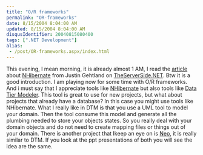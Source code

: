 ```yaml
---
title: "O/R frameworks"
permalink: "OR-frameworks"
date: 8/15/2004 8:04:00 AM
updated: 8/15/2004 8:04:00 AM
disqusIdentifier: 20040815080400
tags: [".NET Development"]
alias:
 - /post/OR-frameworks.aspx/index.html
---
```

This evening, I mean morning, it is already almost 1 AM, I read the [article](http://www.theserverside.net/articles/showarticle.tss?id=NHibernate) about [NHibernate](http://nhibernate.sourceforge.net/) from Justin Gehtland on [TheServerSide.NET](http://www.theserverside.net). Btw it is a good introduction. I am playing now for some time with O/R frameworks. And i must say that I appreciate tools like [NHibernate](http://nhibernate.sourceforge.net/) but also tools like [Data Tier Modeler](http://www.evaluant.com/en/solutions/dtm/default.aspx). This tool is great to use for new projects, but what about projects that already have a database? In this case you might use tools like NHibernate. What I really like in DTM is that you use a UML tool to model your domain. Then the tool consume this model and generate all the plumbing needed to store your objects states. So you really deal with your domain objects and do not need to create mapping files or things out of your domain. There is another project that Ikeep an eye on is [Neo](http://neo.codehaus.org/), it is really similar to DTM. If you look at the ppt presentations of both you will see the idea are the same.
